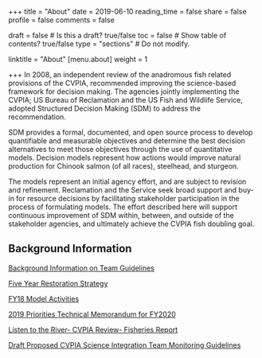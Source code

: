 +++
title = "About"
date =  2019-06-10
reading_time = false
share = false 
profile = false 
comments = false

draft = false  # Is this a draft? true/false
toc = false  # Show table of contents? true/false
type = "sections"  # Do not modify.

linktitle = "About"
[menu.about]
weight = 1 


+++
In 2008, an independent review of the anadromous fish related provisions of the CVPIA, recommended improving the science-based framework for decision making. The agencies jointly implementing the CVPIA; US Bureau of Reclamation and the US Fish and Wildlife Service, adopted Structured Decision Making (SDM) to address the recommendation. 

SDM provides a formal, documented, and open source process to develop quantifiable and measurable objectives and determine the best decision alternatives to meet those objectives through the use of quantitative models. Decision models represent how actions would improve natural production for Chinook salmon (of all races), steelhead, and sturgeon. 

The models represent an initial agency effort, and are subject to revision and refinement. Reclamation and the Service seek broad support and buy-in for resource decisions by facilitating stakeholder participation in the process of formulating models. The effort described here will support continuous improvement of SDM within, between, and outside of the stakeholder agencies, and ultimately achieve the CVPIA fish doubling goal.

## Background Information    
[Background Information on Team Guidelines](https://cvpia-reference-docs.s3-us-west-2.amazonaws.com/CVPIA%2BScience%2BIntegration%2BTeam%2BGuidelines%2BJanuary%2B2020.pdf)

[Five Year Restoration Strategy](https://drive.google.com/file/d/1qqh1vbTY9ydFBhPtiyfqRYFCj4k5KeWZ/view)

[FY18 Model Activities](https://drive.google.com/file/d/1BlvUrV5pkcqp-CJcp5WFEh7PnxzknSMH/view)

[2019 Priorities Technical Memorandum for FY2020](https://drive.google.com/file/d/1Ec3qn0Wk-PiygfZm-ZsdnYOUhdRl2sPd/view)

[Listen to the River- CVPIA Review- Fisheries Report](https://drive.google.com/file/d/1vprkjLoUsYCNhtCAfUscvxsyf5jFjUcn/view)

[Draft Proposed CVPIA Science Integration Team Monitoring Guidelines](https://cvpia-reference-docs.s3-us-west-2.amazonaws.com/Proposed+CVPIA+project+related+monitoring.pdf)